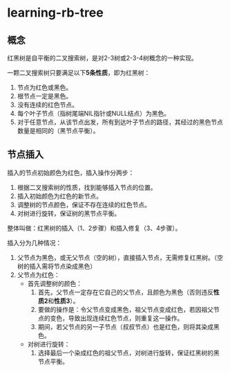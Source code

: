 # learning-rb-tree

## 概念

红黑树是自平衡的二叉搜索树，是对2-3树或2-3-4树概念的一种实现。

一颗二叉搜索树只要满足以下**5条性质**，即为红黑树：
  1. 节点为红色或黑色。
  2. 根节点一定是黑色。
  3. 没有连续的红色节点。
  4. 每个叶子节点（指树尾端NIL指针或NULL结点）为黑色。
  5. 对于任意节点，从该节点出发，所有到达叶子节点的路径，其经过的黑色节点数量是相同的（黑节点平衡）。

## 节点插入

插入的节点初始颜色为红色，插入操作分两步：
  1. 根据二叉搜索树的性质，找到能够插入节点的位置。
  2. 插入初始颜色为红色的新节点。
  3. 调整树的节点颜色，保证不存在连续的红色节点。
  4. 对树进行旋转，保证树的黑节点平衡。

整体叫做：红黑树的插入（1、2步骤）和插入修复（3、4步骤）。

插入分为几种情况：
  1. 父节点为黑色，或无父节点（空的树），直接插入节点，无需修复红黑树。（空树的插入需将节点染成黑色）
  2. 父节点为红色：
     - 首先调整树的颜色：
       1. 首先，父节点一定存在它自己的父节点，且颜色为黑色（否则违反**性质2**和**性质3**）。
       2. 要做的操作是：令父节点变成黑色，祖父节点变成红色，若因祖父节点的变色，导致出现连续红色节点，则重复这一操作。
       3. 期间，若父节点的另一子节点（叔叔节点）也是红色，则将其染成黑色。
     - 对树进行旋转：
       1. 选择最后一个染成红色的祖父节点，对树进行旋转，保证红黑树的黑节点平衡。
  
